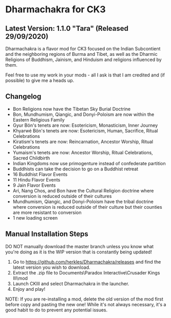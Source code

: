 # Dharmachakra for CK3

## Latest Version: 1.1.0 "Tara" (Released 29/09/2020)

Dharmachakra is a flavor mod for CK3 focused on the Indian Subcontient and the neighboring regions of Burma and Tibet, as well as the Dharmic Religions of Buddhism, Jainism, and Hinduism and religions influenced by them.

Feel free to use my work in your mods - all I ask is that I am credited and (if possible) to give me a heads up.

## Changelog

- Bon Religions now have the Tibetan Sky Burial Doctrine
- Bon, Mundhumism, Qiangic, and Donyi-Poloism are now within the Eastern Religious Family
- Gyur Bön's tenets are now: Esotericism, Monasticism, Inner Journey
- Khyarwé Bön's tenets are now: Esotericism, Human, Sacrifice, Ritual Celebrations
- Kiratism's tenets are now: Reincarnation, Ancestor Worship, Ritual Celebrations
- Yumaism's tenets are now: Ancestor Worship, Ritual Celebrations, Sacred Childbirth
- Indian Kingdoms now use primogenture instead of confederate partition
- Buddhists can take the decision to go on a Buddhist retreat
- 16 Buddhist Flavor Events
- 11 Hindu Flavor Events
- 9 Jain Flavor Events
- Ari, Nang Chos, and Bon have the Cultural Religion doctrine where conversion is reduced outside of their cultures
- Mundhumism, Qiangic, and Donyi-Poloism have the tribal doctrine where conversion is reduced outside of their culture but their counties are more resistant to conversion
- 1 new loading screen

## Manual Installation Steps

DO NOT manually download the master branch unless you know what you're doing as it is the WIP version that is constantly being updated!

1. Go to <https://github.com/herkles/Dharmachakra/releases> and find the latest version you wish to download.
2. Extract the .zip file to Documents\Paradox Interactive\Crusader Kings III\mod
3. Launch CKIII and select Dharmachakra in the launcher.
4. Enjoy and play!

NOTE: If you are re-installing a mod, delete the old version of the mod first before copy and pasting the new one! While it's not always necessary, it's a good habit to do to prevent any potential issues.
